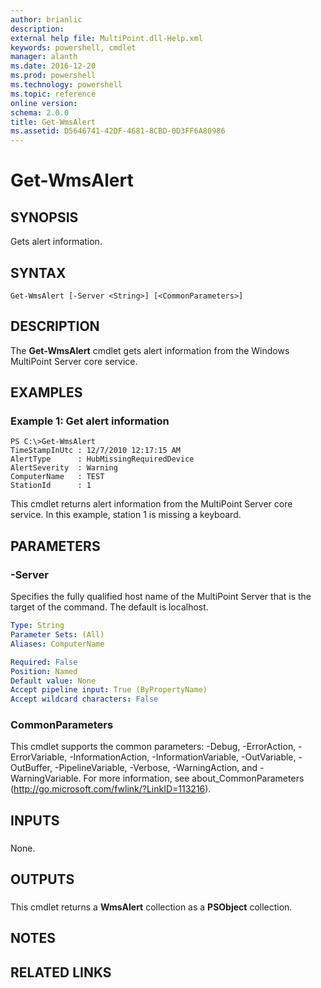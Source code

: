 ```yaml
---
author: brianlic
description: 
external help file: MultiPoint.dll-Help.xml
keywords: powershell, cmdlet
manager: alanth
ms.date: 2016-12-20
ms.prod: powershell
ms.technology: powershell
ms.topic: reference
online version: 
schema: 2.0.0
title: Get-WmsAlert
ms.assetid: D5646741-42DF-4681-8CBD-0D3FF6A80986
---
```


# Get-WmsAlert

## SYNOPSIS
Gets alert information.

## SYNTAX

```
Get-WmsAlert [-Server <String>] [<CommonParameters>]
```

## DESCRIPTION
The **Get-WmsAlert** cmdlet gets alert information from the Windows MultiPoint Server core service.

## EXAMPLES

### Example 1: Get alert information
```
PS C:\>Get-WmsAlert
TimeStampInUtc : 12/7/2010 12:17:15 AM
AlertType      : HubMissingRequiredDevice
AlertSeverity  : Warning
ComputerName   : TEST
StationId      : 1
```

This cmdlet returns alert information from the MultiPoint Server core service.
In this example, station 1 is missing a keyboard.

## PARAMETERS

### -Server
Specifies the fully qualified host name of the MultiPoint Server that is the target of the command.
The default is localhost.

```yaml
Type: String
Parameter Sets: (All)
Aliases: ComputerName

Required: False
Position: Named
Default value: None
Accept pipeline input: True (ByPropertyName)
Accept wildcard characters: False
```

### CommonParameters
This cmdlet supports the common parameters: -Debug, -ErrorAction, -ErrorVariable, -InformationAction, -InformationVariable, -OutVariable, -OutBuffer, -PipelineVariable, -Verbose, -WarningAction, and -WarningVariable. For more information, see about_CommonParameters (http://go.microsoft.com/fwlink/?LinkID=113216).

## INPUTS

###  
None.

## OUTPUTS

###  
This cmdlet returns a **WmsAlert** collection as a **PSObject** collection.

## NOTES

## RELATED LINKS

